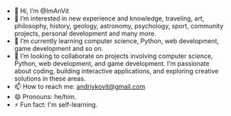 - 👋 Hi, I’m @ImAnVit
- 👀 I’m interested in new experience and knowledge, traveling, art, philosophy, history, geology, astronomy, psychology, sport, community projects, personal development and many more.
- 🌱 I’m currently learning computer science, Python, web development, game development and so on.
- 💞️ I’m looking to collaborate on projects involving computer science, Python, web development, and game development. I’m passionate about coding,
building interactive applications, and exploring creative solutions in these areas.
- 📫 How to reach me: andriykovit@gmail.com
- 😄 Pronouns: he/him.
- ⚡ Fun fact: I'm self-learning.

<!---
ImAnVit/ImAnVit is a ✨ special ✨ repository because its `README.md` (this file) appears on your GitHub profile.
You can click the Preview link to take a look at your changes.
--->
